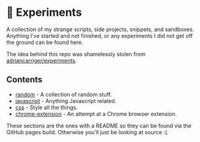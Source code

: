 # 🧪 Experiments

A collection of my strange scripts, side projects, snippets, and sandboxes. Anything I've started and not finished, or any experiments I did not get off the ground can be found here.

The idea behind this repo was shamelessly stolen from [adriancarriger/experiments](https://github.com/adriancarriger/experiments).

## Contents

- [random](./random) - A collection of random stuff.
- [javascript](./javascript) - Anything Javascript related.
- [css](./css) - Style all the things. 
- [chrome-extension](./chrome-extension) - An attempt at a Chrome browser extension.

These sections are the ones with a README so they can be found via the GitHub pages build. Otherwise you'll just be looking at source :(.
